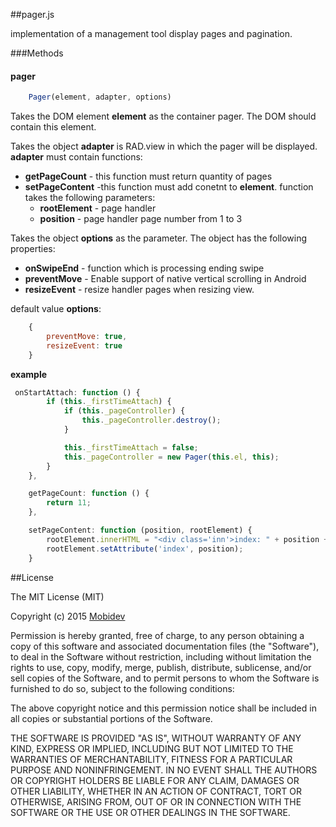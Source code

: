 ##pager.js

implementation of a management tool display pages and pagination.

###Methods

#### pager
```javascript
	Pager(element, adapter, options)
```
Takes the DOM element **element** as the container pager. The DOM should contain this element.

Takes the object **adapter** is RAD.view in which the pager will be displayed. **adapter** must contain functions:
- **getPageCount** - this function must return quantity of pages
- **setPageContent** -this function must add conetnt to **element**. function takes the following parameters:
    - **rootElement** - page handler
    - **position** - page handler page number from 1 to 3

Takes the object **options** as the parameter. The object has the following properties:
* **onSwipeEnd** - function which is processing ending swipe
* **preventMove** - Enable support of native vertical scrolling in Android
* **resizeEvent** - resize handler pages when resizing view.

default value **options**:

```javascript
	{
		preventMove: true,
		resizeEvent: true
	}
```

**example**
```javascript
 onStartAttach: function () {
        if (this._firstTimeAttach) {
            if (this._pageController) {
                this._pageController.destroy();
            }

            this._firstTimeAttach = false;
            this._pageController = new Pager(this.el, this);
        }
    },

    getPageCount: function () {
        return 11;
    },

    setPageContent: function (position, rootElement) {
        rootElement.innerHTML = "<div class='inn'>index: " + position + "</div>";
        rootElement.setAttribute('index', position);
    }
```

##License

The MIT License (MIT)

Copyright (c) 2015 [Mobidev](http://mobidev.biz/)

Permission is hereby granted, free of charge, to any person obtaining a copy
of this software and associated documentation files (the "Software"), to deal
in the Software without restriction, including without limitation the rights
to use, copy, modify, merge, publish, distribute, sublicense, and/or sell
copies of the Software, and to permit persons to whom the Software is
furnished to do so, subject to the following conditions:

The above copyright notice and this permission notice shall be included in all
copies or substantial portions of the Software.

THE SOFTWARE IS PROVIDED "AS IS", WITHOUT WARRANTY OF ANY KIND, EXPRESS OR
IMPLIED, INCLUDING BUT NOT LIMITED TO THE WARRANTIES OF MERCHANTABILITY,
FITNESS FOR A PARTICULAR PURPOSE AND NONINFRINGEMENT. IN NO EVENT SHALL THE
AUTHORS OR COPYRIGHT HOLDERS BE LIABLE FOR ANY CLAIM, DAMAGES OR OTHER
LIABILITY, WHETHER IN AN ACTION OF CONTRACT, TORT OR OTHERWISE, ARISING FROM,
OUT OF OR IN CONNECTION WITH THE SOFTWARE OR THE USE OR OTHER DEALINGS IN THE
SOFTWARE.

